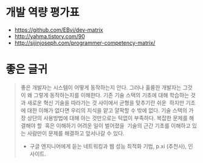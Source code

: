 # 개발 역량 평가표
* https://github.com/EBvi/dev-matrix
* http://yahma.tistory.com/90
* http://sijinjoseph.com/programmer-competency-matrix/

# 좋은 글귀
> 좋은 개발자는 시스템이 어떻게 동작하는지 안다. 그러나 훌륭한 개발자는 그것이 왜 그렇게 동작하는지를 이해한다. 기존 기술 스택의 기초에 대해 학습하는 것과 새로운 혁신 기술을 따라가는 것 사이에서 균형을 맞추기란 쉬운  하지만 기초에 대한 이해가 없다면 우리의 지식을 얕고 얄팍할 수 밖에 없다. 기술 스택의 가장 상단의 사용방법에 대해 아는 것만으로는 턱없이 부족하다. 복잡한 문제를 해결해야 할  혹은 이해하기 어려운 일이 벌어졌을  기술의 근간 기초를 이해하고 있는 사람만이 문제를 해결하고 앞서나갈 수 있다.
> * 구글 엔지니어에게 듣는 네트워킹과 웹 성능 최적화 기법, p.xi (추천사), 인사이트.
